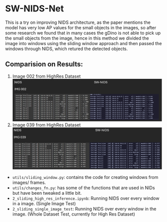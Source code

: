 # SW-NIDS-Net

This is a try on improving NIDS architecture, as the paper mentions the model has very low AP values for the small objects in the images, so after some research we found that in many cases the gDino is not able to pick up the small objects from the image, hence in this method we divided the image into windows using the sliding window approach and then passed the windows through NIDS, which retured the detected objects.

## Comparision on Results:
1. Image 002 from HighRes Dataset
![res_002](https://github.com/divyam-prajapati/NIDS-Net/blob/main/results/Screenshot%202024-09-18%20191120.png?raw=true)
2. Image 039 from HighRes Dataset
![res_039](https://github.com/divyam-prajapati/NIDS-Net/blob/main/results/Screenshot%202024-09-18%20191154.png?raw=true)



- `utils/sliding_window.py`: contains the code for creating windows from images/ frames.
- `utils/changes_fn.py`: has some of the functions that are used in NIDs but have been tweaked a little bit.
- `2_sliding_high_res_inference.ipynb`: Running NIDS over every window in a image. (Single Image Test)
- `2_sliding_single_image_test`: Running NIDS over every window in the image. (Whole Dataset Test, currently for High Res Dataset)

